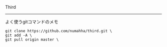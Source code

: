 Third
*****

よく使うgitコマンドのメモ

```
git clone https://github.com/numahha/third.git \
git add -A \
git pull origin master \
```
